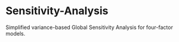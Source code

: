 # Sensitivity-Analysis
Simplified variance-based Global Sensitivity Analysis for four-factor models.
